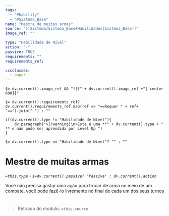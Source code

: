 ```yaml
---
tags:
  - "#hability"
  - "#Sistema_Base"
name: "Mestre de muitas armas"
source: "[[Sistema/Sistema_Base#Habilidades|Sistema_Base]]"
image_ref: ""

type: "Habilidade de Nível"
action: "-"
passive: TRUE
requirements: ""
requirements_ref:  

cssclasses:
  - paper
---
```

`$= dv.current().image_ref && "![[" + dv.current().image_ref +"| center 600]]"`


`$= dv.current().requirements_ref? dv.current().requirements_ref.map(ref => "==Requer " + ref+ "==").join(" ") : ""`

```dataviewjs
if(dv.current().type != "Habilidade de Nível"){
	dv.paragraph(">[!warning]\n>Esta é uma **" + dv.current().type + " ** e não pode ser aprendida por Level Up ")
}
```


`$= dv.current().type == "Habilidade de Nível"? "" : ""`
# Mestre de muitas armas
*`=this.type` - `$=dv.current().passive? "Passiva" : dv.current().action`*

Você não precisa gastar uma ação para trocar de arma no meio de um combate, você pode fazê-lo livremente no final de cada um dos seus turnos


#
> Retirado do modulo: `=this.source`